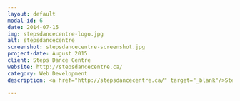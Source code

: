 ```yaml
---
layout: default
modal-id: 6
date: 2014-07-15
img: stepsdancecentre-logo.jpg
alt: stepsdancecentre
screenshot: stepsdancecentre-screenshot.jpg
project-date: August 2015
client: Steps Dance Centre
website: http://stepsdancecentre.ca/
category: Web Development
description: <a href="http://stepsdancecentre.ca/" target="_blank"/>Steps Dance Centre</a> is a dance studio dedicated to teaching children how to dance to a variety of genres. After experiencing troubles with managing their current website, the owners of Steps Dance Centre contacted me to make them a new modern, more user friendly website. I happily redesigned their website as well as moved their email and web files to a better quality web server. Not only was I able to give them a new WordPress website, but I was also able to reduce their hosting fees by over 1000%. This allowed the owners to worry less about the website and focus more on dance.

---
```

